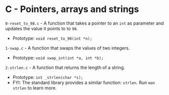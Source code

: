 # C - Pointers, arrays and strings

`0-reset_to_98.c` - A function that takes a pointer to an `int` as parameter and updates the value it points to to `98`.
- Prototype: `void reset_to_98(int *n);`

`1-swap.c` - A function that swaps the values of two integers.
- Prototype: `void swap_int(int *a, int *b);`

`2-strlen.c` - A function that returns the length of a string.
- Prototype: `int _strlen(char *s);`
- FYI: The standard library provides a similar function: `strlen`. Run `man strlen` to learn more.
